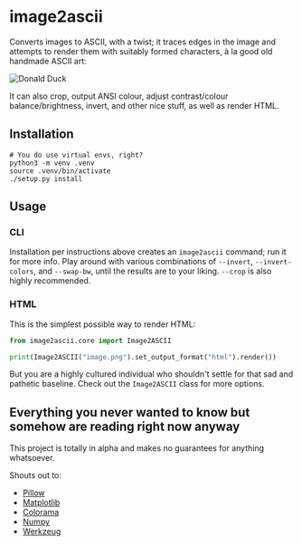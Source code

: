 # image2ascii

Converts images to ASCII, with a twist; it traces edges in the image and attempts to render them with suitably formed characters, à la good old handmade ASCII art:

![Donald Duck](https://user-images.githubusercontent.com/1786886/142641499-dcb967c9-1d8d-4ee2-8acd-aee4fd2845a8.png)

It can also crop, output ANSI colour, adjust contrast/colour balance/brightness, invert, and other nice stuff, as well as render HTML.

## Installation

```shell
# You do use virtual envs, right?
python3 -m venv .venv
source .venv/bin/activate
./setup.py install
```

## Usage

### CLI

Installation per instructions above creates an `image2ascii` command; run it for more info. Play around with various combinations of `--invert`, `--invert-colors`, and `--swap-bw`, until the results are to your liking. `--crop` is also highly recommended.

### HTML

This is the simplest possible way to render HTML:

```python
from image2ascii.core import Image2ASCII

print(Image2ASCII("image.png").set_output_format("html").render())
```

But you are a highly cultured individual who shouldn't settle for that sad and pathetic baseline. Check out the `Image2ASCII` class for more options.

## Everything you never wanted to know but somehow are reading right now anyway

This project is totally in alpha and makes no guarantees for anything whatsoever.

Shouts out to:
* [Pillow](https://python-pillow.org/)
* [Matplotlib](https://matplotlib.org/)
* [Colorama](https://github.com/tartley/colorama)
* [Numpy](https://numpy.org/)
* [Werkzeug](https://werkzeug.palletsprojects.com/)
